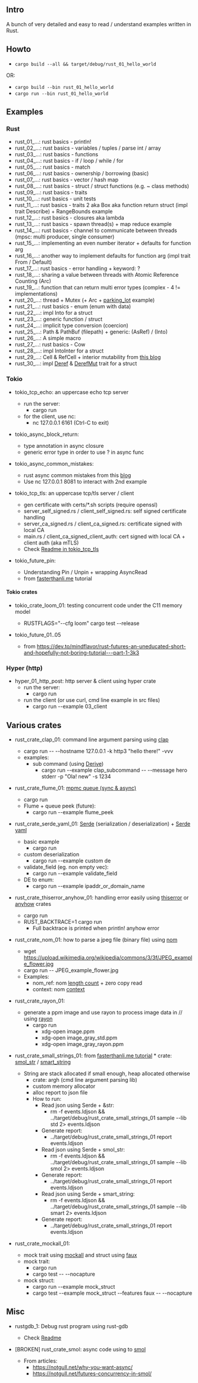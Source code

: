 ## Intro

A bunch of very detailed and easy to read / understand examples written in Rust.

## Howto

* `cargo build --all && target/debug/rust_01_hello_world`

OR:

* `cargo build --bin rust_01_hello_world`
* `cargo run --bin rust_01_hello_world`

## Examples

### Rust

* rust_01_...: rust basics - println!
* rust_02_...: rust basics - variables / tuples / parse int / array
* rust_03_...: rust basics - functions
* rust_04_...: rust basics - if / loop / while / for
* rust_05_...: rust basics - match
* rust_06_...: rust basics - ownership / borrowing (basic)
* rust_07_...: rust basics - vector / hash map
* rust_08_...: rust basics - struct / struct functions (e.g. ~ class methods)
* rust_09_...: rust basics - traits
* rust_10_...: rust basics - unit tests
* rust_11_...: rust basics - traits 2 aka Box aka function return struct (impl trait Describe) + RangeBounds example
* rust_12_...: rust basics - closures aka lambda
* rust_13_...: rust basics - spawn thread(s) + map reduce example
* rust_14_...: rust basics - channel to communicate between threads (mpsc: multi producer, single consumer)
* rust_15_...: implementing an even number iterator + defaults for function arg
* rust_16_...: another way to implement defaults for function arg (impl trait From / Default)
* rust_17_...: rust basics - error handling + keyword: ?
* rust_18_...: sharing a value between threads with Atomic Reference Counting (Arc)
* rust_19_...: function that can return multi error types (complex - 4 != implementations)
* rust_20_...: thread + Mutex (+ Arc + [parking_lot](https://docs.rs/parking_lot/latest/parking_lot/) example)
* rust_21_...: rust basics - enum (enum with data)
* rust_22_...: impl Into for a struct
* rust_23_...: generic function / struct
* rust_24_...: implicit type conversion (coercion)
* rust_25_...: Path & PathBuf (filepath) + generic: (AsRef<Path>) / (Into<PathBuf>)
* rust_26_...: A simple macro
* rust_27_...: rust basics - Cow
* rust_28_...: impl IntoInter for a struct
* rust_29_...: Cell & RefCell + interior mutability
  from [this blog](https://ricardomartins.cc/2016/06/08/interior-mutability)
* rust_30_...: impl [Deref]() & [DerefMut]() trait for a struct

### Tokio

* tokio_tcp_echo: an uppercase echo tcp server
    * run the server:
        * cargo run
    * for the client, use nc:
        * nc 127.0.0.1 6161 (Ctrl-C to exit)
* tokio_async_block_return:
    * type annotation in async closure
    * generic error type in order to use ? in async func
* tokio_async_common_mistakes:
    * rust async common mistakes from this [blog](https://www.qovery.com/blog/common-mistakes-with-rust-async/)
    * Use nc 127.0.0.1 8081 to interact with 2nd example
* tokio_tcp_tls: an uppercase tcp/tls server / client
    * gen certificate with certs/*.sh scripts (require openssl)
    * server_self_signed.rs / client_self_signed.rs: self signed certificate handling
    * server_ca_signed.rs / client_ca_signed.rs: certificate signed with local CA
    * main.rs / client_ca_signed_client_auth: cert signed with local CA + client auth (aka mTLS)
    * Check [Readme in tokio_tcp_tls](tokio_tcp_tls/Readme.md)

* tokio_future_pin:
    * Understanding Pin / Unpin + wrapping AsyncRead
    * from [fasterthanli.me](fasterthanli.me) tutorial

#### Tokio crates

* tokio_crate_loom_01: testing concurrent code under the C11 memory model
    * RUSTFLAGS="--cfg loom" cargo test --release

* tokio_future_01..05
    * from https://dev.to/mindflavor/rust-futures-an-uneducated-short-and-hopefully-not-boring-tutorial---part-1-3k3

### Hyper (http)

* hyper_01_http_post: http server & client using hyper crate
    * run the server:
        * cargo run
    * run the client (or use curl, cmd line example in src files)
        * cargo run --example 03_client

## Various crates

* rust_crate_clap_01: command line argument parsing using [clap](https://docs.rs/clap/latest/clap/)
    * cargo run -- --hostname 127.0.0.1 -k http3 "hello there!" -vvv
    * examples:
        * sub command (using [Derive](https://docs.rs/clap/latest/clap/_derive/index.html))
            * cargo run --example clap_subcommand -- --message hero stderr -p "Ola! new" -s 1234

* rust_crate_flume_01: [mpmc queue (sync & async)](https://docs.rs/flume/latest/flume/)
    * cargo run
    * Flume + queue peek (future):
        * cargo run --example flume_peek

* rust_crate_serde_yaml_01: [Serde](https://docs.rs/serde/latest/serde/) (serialization /
  deserialization) + [Serde yaml](https://github.com/dtolnay/serde-yaml)
    * basic example
        * cargo run
    * custom deserialization
        * cargo run --example custom de
    * validate_field (eg. non empty vec):
        * cargo run --example validate_field
    * DE to enum:
        * cargo run --example ipaddr_or_domain_name

* rust_crate_thiserror_anyhow_01: handling error easily using [thiserror](https://docs.rs/thiserror/latest/thiserror/)
  or [anyhow](https://docs.rs/anyhow/latest/anyhow/) crates
    * cargo run
    * RUST_BACKTRACE=1 cargo run
        * Full backtrace is printed when println! anyhow error

* rust_crate_nom_01: how to parse a jpeg file (binary file) using [nom](https://docs.rs/nom/latest/nom/)
    * wget https://upload.wikimedia.org/wikipedia/commons/3/3f/JPEG_example_flower.jpg
    * cargo run -- JPEG_example_flower.jpg
    * Examples:
        * nom_ref: nom [length count](https://docs.rs/nom/latest/nom/multi/fn.length_count.html) + zero copy read
        * context: nom [context](https://docs.rs/nom/latest/nom/error/fn.context.html)

* rust_crate_rayon_01:
    * generate a ppm image and use rayon to process image data in // using [rayon](https://docs.rs/rayon/latest/rayon/)
        * cargo run
            * xdg-open image.ppm
            * xdg-open image_gray_std.ppm
            * xdg-open image_gray_rayon.ppm

* rust_crate_small_strings_01: from [fasterthanli.me tutorial](https://fasterthanli.me/articles/small-strings-in-rust)
    *
  crate: [smol_str](https://docs.rs/smol_str/latest/smol_str/) / [smart_string](https://docs.rs/smartstring/latest/smartstring/)
    * String are stack allocated if small enough, heap allocated otherwise
        * crate: argh (cmd line argument parsing lib)
        * custom memory allocator
        * alloc report to json file
        * How to run:
            * Read json using Serde + &str:
                * rm -f events.ldjson && ../target/debug/rust_crate_small_strings_01 sample --lib std 2> events.ldjson
            * Generate report:
                * ../target/debug/rust_crate_small_strings_01 report events.ldjson
            * Read json using Serde + smol_str:
                * rm -f events.ldjson && ../target/debug/rust_crate_small_strings_01 sample --lib smol 2> events.ldjson
            * Generate report:
                * ../target/debug/rust_crate_small_strings_01 report events.ldjson
            * Read json using Serde + smart_string:
                * rm -f events.ldjson && ../target/debug/rust_crate_small_strings_01 sample --lib smart 2> events.ldjson
            * Generate report:
                * ../target/debug/rust_crate_small_strings_01 report events.ldjson

* rust_crate_mockall_01:
    * mock trait using [mockall](https://docs.rs/mockall/latest/mockall/) and struct
      using [faux](https://github.com/nrxus/faux)
    * mock trait:
        * cargo run
        * cargo test -- --nocapture
    * mock struct:
        * cargo run --example mock_struct
        * cargo test --example mock_struct --features faux -- --nocapture

## Misc

* rustgdb_1: Debug rust program using rust-gdb
    * Check [Readme](rustgdb_1/Readme.md)

* [BROKEN] rust_crate_smol: async code using to [smol](https://docs.rs/smol/latest/smol/)
    * From articles:
        * https://notgull.net/why-you-want-async/
        * https://notgull.net/futures-concurrency-in-smol/